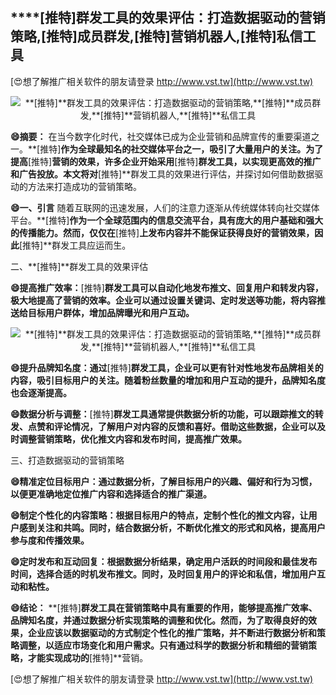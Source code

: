 ## ****[推特]**群发工具的效果评估：打造数据驱动的营销策略,**[推特]**成员群发,**[推特]**营销机器人,**[推特]**私信工具**

[😍想了解推广相关软件的朋友请登录 http://www.vst.tw](http://www.vst.tw)

 <center><img src="https://vst.tw/MP4/tuiguang/png/8.png" alt="**[推特]**群发工具的效果评估：打造数据驱动的营销策略,**[推特]**成员群发,**[推特]**营销机器人,**[推特]**私信工具"></center>

**😄摘要：**
在当今数字化时代，社交媒体已成为企业营销和品牌宣传的重要渠道之一。**[推特]**作为全球最知名的社交媒体平台之一，吸引了大量用户的关注。为了提高**[推特]**营销的效果，许多企业开始采用**[推特]**群发工具，以实现更高效的推广和广告投放。本文将对**[推特]**群发工具的效果进行评估，并探讨如何借助数据驱动的方法来打造成功的营销策略。

**😄一、引言**
随着互联网的迅速发展，人们的注意力逐渐从传统媒体转向社交媒体平台。**[推特]**作为一个全球范围内的信息交流平台，具有庞大的用户基础和强大的传播能力。然而，仅仅在**[推特]**上发布内容并不能保证获得良好的营销效果，因此**[推特]**群发工具应运而生。

二、**[推特]**群发工具的效果评估

**😄提高推广效率：**[推特]**群发工具可以自动化地发布推文、回复用户和转发内容，极大地提高了营销的效率。企业可以通过设置关键词、定时发送等功能，将内容推送给目标用户群体，增加品牌曝光和用户互动。**

 <center><img src="https://vst.tw/MP4/tuiguang/png/8.png" alt="**[推特]**群发工具的效果评估：打造数据驱动的营销策略,**[推特]**成员群发,**[推特]**营销机器人,**[推特]**私信工具"></center>

**😄提升品牌知名度：通过**[推特]**群发工具，企业可以更有针对性地发布品牌相关的内容，吸引目标用户的关注。随着粉丝数量的增加和用户互动的提升，品牌知名度也会逐渐提高。**

**😄数据分析与调整：**[推特]**群发工具通常提供数据分析的功能，可以跟踪推文的转发、点赞和评论情况，了解用户对内容的反馈和喜好。借助这些数据，企业可以及时调整营销策略，优化推文内容和发布时间，提高推广效果。**

三、打造数据驱动的营销策略

**😄精准定位目标用户：通过数据分析，了解目标用户的兴趣、偏好和行为习惯，以便更准确地定位推广内容和选择适合的推广渠道。**

**😄制定个性化的内容策略：根据目标用户的特点，定制个性化的推文内容，让用户感到关注和共鸣。同时，结合数据分析，不断优化推文的形式和风格，提高用户参与度和传播效果。**

**😄定时发布和互动回复：根据数据分析结果，确定用户活跃的时间段和最佳发布时间，选择合适的时机发布推文。同时，及时回复用户的评论和私信，增加用户互动和粘性。**

**😄结论：**
**[推特]**群发工具在营销策略中具有重要的作用，能够提高推广效率、品牌知名度，并通过数据分析实现策略的调整和优化。然而，为了取得良好的效果，企业应该以数据驱动的方式制定个性化的推广策略，并不断进行数据分析和策略调整，以适应市场变化和用户需求。只有通过科学的数据分析和精细的营销策略，才能实现成功的**[推特]**营销。

[😍想了解推广相关软件的朋友请登录 http://www.vst.tw](http://www.vst.tw)



